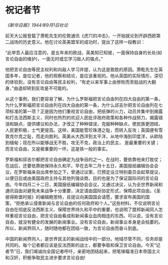 # 祝记者节

_《新华日报》1944年9月1日社论_

前天大公报登载了萧乾先生的伦敦通讯《虎穴的冲击》，一开始就论到开辟西欧第二战场的历史意义。他在讨论英美盟军的成功时，提出了这样一段教训：

“此举吾人最应注意的，是五年来的欧战，英美知已知彼，一面保持自身的长处(如言论自由的维护)，一面无时或忘学习敌人的强点。”

他把言论自由等民主权利和向敌人学习并提，认为这是致胜的原因。萧乾先生在英国多年，是位记者，他的观察和结论，是应该重视的。他从英国的实际情形，深切的体验到，没有言论自由等民主权利，“有史以来军事上由惨败而至挺战的大翻身，”由退却转到反攻是不可能的。

从这个事例，我们更容易了解，为什么罗斯福把言论自由列在四大自由的第一条，为什么罗斯福把言论自由列在四大自由的第一条，为什么邱吉尔把言论自由列在七项标准的第一项？正是因为他们重视言论自由，把纸弹的火力，动员并集中到揭露和打击法西斯主义，同时也热烈的欢迎人民批评政府政策和各种作战努力，揭露错误和缺点，提供建议和办法，才改正了种种错误，克服种种缺点，使民族更团结，人民更积极，士气更提高。这样，美国能雪珍珠港之耻，而转入反攻；英国便有雪敦克尔克之耻，而走向胜利。英美从大西洋到太平洋，从地中海到印度洋，从欧陆到缅甸；现在所以能够战无不胜，攻无不克，政治上的民主， 是最重要的关键；而言论自由，又是极重要的一环。这是铁一般的事实。

罗斯福和邱吉尔都把言论自由确定为战争目的之一。在战时，要依靠他来打胜仗；在战后，还要依靠她保持永久和平。早在去年二月十五日，美国报纸编辑协会会议，在罗斯福亲自出席参加之下，曾通过议案，已预定设立特别委员会起草提议，以便日后或由美国政府主持与其他列强谈商，目的也是为了保证国际间的言论自由。今年四月二十二日，美国报纸编辑协会会议，又通过决议，认为全世界新闻和通讯自由对避免未来战争十分重要，决定请由国际协定形式，保障此项自由。《圣彼得斯堡时报》的编辑鲍恩特，且提议向美国国会请愿，要求宣布美国的国策，“拒绝承认侵害新闻与言论自由的任何政府和个人。”这些材料，不仅说明言论自由在彻底反法西斯主义、保障世界持久和平中的重要，也说明了盟邦新闻同人怎样重视言论自由，把言论自由看成和新闻事业血肉相连的东西。可以说，没有言论自由，就没有健全的发展的新闻事业。没有言论自由，新闻事业本身是会枯萎的。所以，新闻界同人，随时随地都在团结一致，为言论自由而奋斗到底。

中国的新闻界同人，是世界民主的新闻战线中的一部分。地域尽管不同，任务却是共同的。每个记者都应该是反法西斯的战士，都要争取和保卫言论自由。今天“记者节”日，我们竭诚向全国记者呼吁，亲密地团结起来，把笔锋瞄准日本帝国主义和汉奸，积极争取民主进步要求言论自由!
